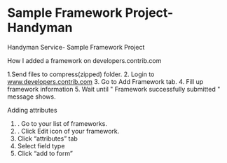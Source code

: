Sample Framework Project-Handyman
=========================

Handyman Service- Sample Framework Project


How I added a framework on developers.contrib.com

1.Send files to compress(zipped) folder.
2. Login to www.developers.contrib.com
3. Go to Add Framework tab. 
4. Fill up framework information
5. Wait until " Framework successfully submitted " message shows. 


Adding attributes

1. . Go to your list of frameworks. 
2. . Click Edit  icon of your framework. 
4. Click “attributes” tab
5. Select field type 
6. Click “add to form”
